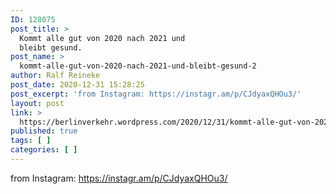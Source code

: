 ```yaml
---
ID: 128075
post_title: >
  Kommt alle gut von 2020 nach 2021 und
  bleibt gesund.
post_name: >
  kommt-alle-gut-von-2020-nach-2021-und-bleibt-gesund-2
author: Ralf Reineke
post_date: 2020-12-31 15:28:25
post_excerpt: 'from Instagram: https://instagr.am/p/CJdyaxQHOu3/'
layout: post
link: >
  https://berlinverkehr.wordpress.com/2020/12/31/kommt-alle-gut-von-2020-nach-2021-und-bleibt-gesund/
published: true
tags: [ ]
categories: [ ]
---
```

from Instagram: https://instagr.am/p/CJdyaxQHOu3/